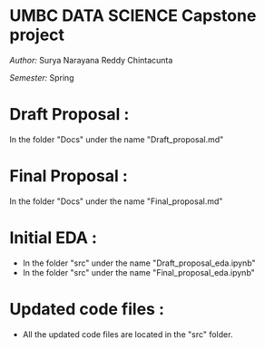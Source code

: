 # UMBC DATA SCIENCE Capstone project
*Author:* Surya Narayana Reddy Chintacunta 

*Semester:* Spring

# Draft Proposal :
In the folder "Docs" under the name "Draft_proposal.md"

# Final Proposal :
In the folder "Docs" under the name "Final_proposal.md"

# Initial EDA :
- In the folder "src" under the name "Draft_proposal_eda.ipynb"
- In the folder "src" under the name "Final_proposal_eda.ipynb"

# Updated code files :
- All the updated code files are located in the "src" folder.
